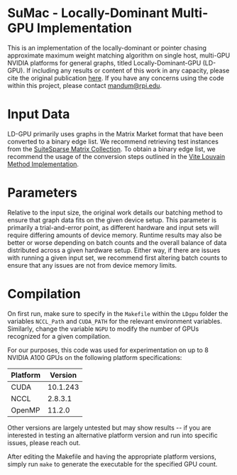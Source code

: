 # SuMac - Locally-Dominant Multi-GPU Implementation
This is an implementation of the locally-dominant or pointer chasing approximate maximum weight matching algorithm on single host, multi-GPU NVIDIA platforms for general graphs, titled Locally-Dominant-GPU (LD-GPU). If including any results or content of this work in any capacity, please cite the original publication [here](https://dl.acm.org/doi/10.1109/SC41406.2024.00024). If you have any concerns using the code within this project, please contact mandum@rpi.edu.

# Input Data 
LD-GPU primarily uses graphs in the Matrix Market format that have been converted to a binary edge list. We recommend retrieving test instances from the [SuiteSparse Matrix Collection](https://sparse.tamu.edu/). To obtain a binary edge list, we recommend the usage of the conversion steps outlined in the [Vite Louvain Method Implementation](https://github.com/ECP-ExaGraph/vite).

# Parameters 
Relative to the input size, the original work details our batching method to ensure that graph data fits on the given device setup. This parameter is primarily a trial-and-error point, as different hardware and input sets will require differing amounts of device memory. Runtime results may also be better or worse depending on batch counts and the overall balance of data distributed across a given hardware setup. Either way, if there are issues with running a given input set, we recommend first altering batch counts to ensure that any issues are not from device memory limits. 

# Compilation

On first run, make sure to specify in the `Makefile` within the `LDgpu` folder the variables `NCCL_Path` and `CUDA_PATH` for the relevant environment variables. Similarly, change the variable `NGPU` to modify the number of GPUs recognized for a given compilation.

For our purposes, this code was used for experimentation on up to 8 NVIDIA A100 GPUs on the following platform specifications:

| Platform  | Version |
|--|--|
|CUDA|10.1.243|
|NCCL|2.8.3.1|
|OpenMP|11.2.0|

Other versions are largely untested but may show results -- if you are interested in testing an alternative platform version and run into specific issues, please reach out.

After editing the Makefile and having the appropriate platform versions, simply run `make` to generate the executable for the specified GPU count.